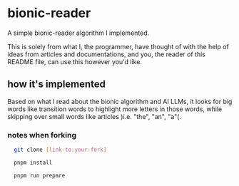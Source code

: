 # bionic-reader
A simple bionic-reader algorithm I implemented.

This is solely from what I, the programmer, have thought of with the help of ideas from articles and documentations, and you, the reader of this README file, can use this however you'd like.

## how it's implemented
Based on what I read about the bionic algorithm and AI LLMs, it looks for big words like transition words to highlight more letters in those words, while skipping over small words like articles &#41;i.e. "the", "an", "a"&#40;.

### notes when forking

```bash
  git clone [link-to-your-fork]
```

```bash
  pnpm install
```

```bash
  pnpm run prepare
```